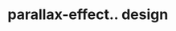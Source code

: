 # parallax-effect.. design                                                                                                                                                                                        
                                     

